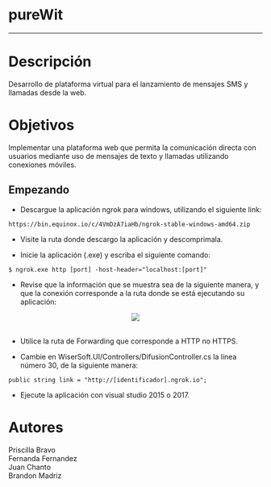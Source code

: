 # pureWit
----------------------------------------------------------------------------------------------------------------------------------------
# Descripción
Desarrollo de plataforma virtual para el lanzamiento de mensajes SMS y llamadas desde la web.

# Objetivos
Implementar una plataforma web que permita la comunicación directa con usuarios mediante uso de mensajes de texto y llamadas utilizando
conexiones móviles.

Empezando
---------------

- Descargue la aplicación ngrok para windows, utilizando el siguiente link:
```
https://bin.equinox.io/c/4VmDzA7iaHb/ngrok-stable-windows-amd64.zip
```
- Visite la ruta donde descargo la aplicación y descomprimala.

- Inicie la aplicación (.exe) y escriba el siguiente comando:
```
$ ngrok.exe http [port] -host-header="localhost:[port]"
```

- Revise que la información que se muestra sea de la siguiente manera, y que la conexión corresponde a la ruta donde se está ejecutando su aplicación:
<div align="center">
  <img src="https://docs.kentico.com/download/attachments/72976069/image2017-3-30_15-52-14.png?version=1&modificationDate=1490881934994&api=v2"><br><br>
</div>


- Utilice la ruta de Forwarding que corresponde a HTTP no HTTPS.


- Cambie en WiserSoft.UI/Controllers/DifusionController.cs la línea número 30, de la siguiente manera:
```
public string link = "http://[identificador].ngrok.io";
```

- Ejecute la aplicación con visual studio 2015 o 2017.

# Autores
Priscilla Bravo <br>
Fernanda Fernandez <br>
Juan Chanto <br>
Brandon Madriz <br>

